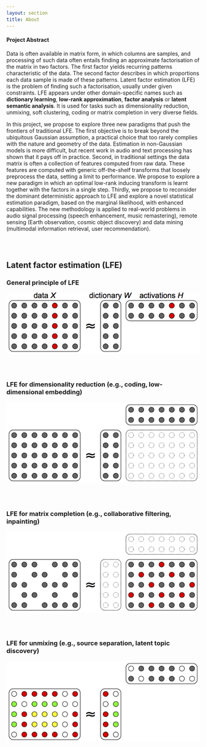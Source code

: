 ```yaml
---
layout: section
title: About
---
```


#### Project Abstract

Data is often available in matrix form, in which columns are samples, and processing of such data often entails finding an approximate factorisation of the matrix in two factors. The first factor yields recurring patterns characteristic of the data. The second factor describes in which proportions each data sample is made of these patterns. Latent factor estimation (LFE) is the problem of finding such a factorisation, usually under given constraints. LFE appears under other domain-specific names such as **dictionary learning**, **low-rank approximation**, **factor analysis** or **latent semantic analysis**. It is used for tasks such as dimensionality reduction, unmixing, soft clustering, coding or matrix completion in very diverse fields.

In this project, we propose to explore three new paradigms that push the frontiers of traditional LFE. The first objective is to break beyond the ubiquitous Gaussian assumption, a practical choice that too rarely complies with the nature and geometry of the data. Estimation in non-Gaussian models is more difficult, but recent work in audio and text processing has shown that it pays off in practice. Second, in traditional settings the data matrix is often a collection of features computed from raw data. These features are computed with generic off-the-shelf transforms that loosely preprocess the data, setting a limit to performance. We propose to explore a new paradigm in which an optimal low-rank inducing transform is learnt together with the factors in a single step. Thirdly, we propose to reconsider the dominant deterministic approach to LFE and explore a novel statistical estimation paradigm, based on the marginal likelihood, with enhanced capabilities. The new methodology is applied to real-world problems in audio signal processing (speech enhancement, music remastering), remote sensing (Earth observation, cosmic object discovery) and data mining (multimodal information retrieval, user recommendation).

<span style="font-weight: bold;"></span><br>
<hr style="width: 100%; height: 1%; color: black;">
<h2>Latent factor estimation (LFE)</h2>
<h3>General principle of LFE</h3>
<p style="text-align: center;"><img src="img/lfe_sample.png" alt="lfe"></p>
<h3 style="text-align: left;"><br>
</h3>
<h3 style="text-align: left;">LFE for dimensionality reduction
(e.g., coding, low-dimensional embedding)</h3>
<p style="text-align: center;"><img src="img/dimreduc.png" alt="dim reduc"></p>
<h3><br>
</h3>
<h3>LFE for matrix completion (e.g., collaborative filtering, inpainting)</h3>
<p style="text-align: center;"><img src="img/interpolation.png" alt="interpolation"></p>
<h3><br>
</h3>
<h3>LFE for unmixing (e.g., source separation, latent topic discovery)</h3>
<p style="text-align: center;"><img src="img/unmixing.png" alt="unmixing"></p>
<p style="text-align: center;"></p>
<hr style="width: 100%; height: 1%; color: black;">